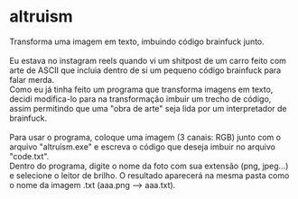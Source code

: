 # altruism
Transforma uma imagem em texto, imbuindo código brainfuck junto.
<br><br>
Eu estava no instagram reels quando vi um shitpost de um carro feito com arte de ASCII que incluia dentro de si um pequeno código brainfuck para falar merda.
<br>
Como eu já tinha feito um programa que transforma imagens em texto, decidi modifica-lo para na transformação imbuir um trecho de código, assim permitindo que uma "obra de arte" seja lida por um interpretador de brainfuck.
<br><br>
Para usar o programa, coloque uma imagem (3 canais: RGB) junto com o arquivo "altruism.exe" e escreva o código que deseja imbuir no arquivo "code.txt". <br>
Dentro do programa, digite o nome da foto com sua extensão (png, jpeg...) e selecione o leitor de brilho. O resultado aparecerá na mesma pasta como o nome da imagem .txt (aaa.png --> aaa.txt).
